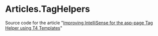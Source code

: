 # Articles.TagHelpers
Source code for the article "[Improving IntelliSense for the asp-page Tag Helper using T4 Templates](https://imar.spaanjaars.com/615/improving-intellisense-for-the-asp-page-tag-helper-using-t4-templates)"

